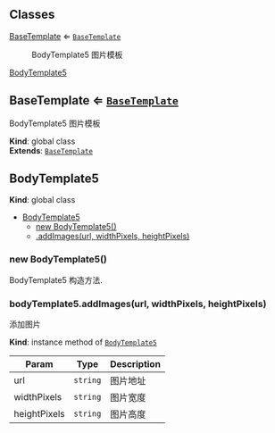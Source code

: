 ## Classes

<dl>
<dt><a href="#BaseTemplate">BaseTemplate</a> ⇐ <code><a href="#BaseTemplate">BaseTemplate</a></code></dt>
<dd><p>BodyTemplate5 图片模板</p>
</dd>
<dt><a href="#BodyTemplate5">BodyTemplate5</a></dt>
<dd></dd>
</dl>

<a name="BaseTemplate"></a>

## BaseTemplate ⇐ [<code>BaseTemplate</code>](#BaseTemplate)
BodyTemplate5 图片模板

**Kind**: global class  
**Extends**: [<code>BaseTemplate</code>](#BaseTemplate)  
<a name="BodyTemplate5"></a>

## BodyTemplate5
**Kind**: global class  

* [BodyTemplate5](#BodyTemplate5)
    * [new BodyTemplate5()](#new_BodyTemplate5_new)
    * [.addImages(url, widthPixels, heightPixels)](#BodyTemplate5+addImages)

<a name="new_BodyTemplate5_new"></a>

### new BodyTemplate5()
BodyTemplate5 构造方法.

<a name="BodyTemplate5+addImages"></a>

### bodyTemplate5.addImages(url, widthPixels, heightPixels)
添加图片

**Kind**: instance method of [<code>BodyTemplate5</code>](#BodyTemplate5)  

| Param | Type | Description |
| --- | --- | --- |
| url | <code>string</code> | 图片地址 |
| widthPixels | <code>string</code> | 图片宽度 |
| heightPixels | <code>string</code> | 图片高度 |

